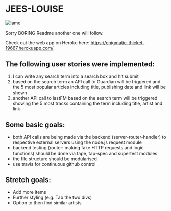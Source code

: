 # JEES-LOUISE

![lame](https://media0.giphy.com/media/Mzs8ZU7tSwn4I/giphy.gif)

Sorry BORING Readme another one will follow.

Check out the web app on Heroku here: https://enigmatic-thicket-19667.herokuapp.com/

## The following user stories were implemented: 
1) I can write any search term into a search box and hit submit
2) based on the search term an API call to Guardian will be triggered and the 5 most popular articles including title, publishing date and link will be shown
3) another API call to lastFM based on the search term will be triggered showing the 5 most tracks containing the term including title, artist and link

## Some basic goals:
- both API calls are being made via the backend (server-router-handler) to respective external servers using the node.js request module
- backend testing (router: making fake HTTP requests and logic functions) should be done via tape, tap-spec and supertest modules
- the file structure should be modularised
- use travis for continuous github control 

## Stretch goals:
- Add more items
- Further styling (e.g. Tab the two divs)
- Option to then find similar artists


